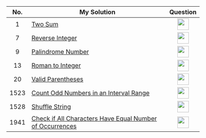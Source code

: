 | No.  | My Solution                                                                                                                                          | Question                                                                                                                                                                                                                                                                                                                     |
| :--: | ---------------------------------------------------------------------------------------------------------------------------------------------------- | :--------------------------------------------------------------------------------------------------------------------------------------------------------------------------------------------------------------------------------------------------------------------------------------------------------------------------: |
| 1    | [Two Sum](https://github.com/suefrontend/leetcode-javascript/tree/master/01-Two-Sum)                                                                 | [<img width="30" src="https://camo.githubusercontent.com/cb2e82a44e4498bfb92d92cfdce6cdada6176bd4a3b6c4e8c5f4d8c47e3488f6/68747470733a2f2f692e706f7374696d672e63632f5943443642507a632f65787465726e616c2d6c696e6b2d69636f6e2d3135323834362e706e67" />](https://leetcode.com/problems/two-sum/)                                |
| 7    | [Reverse Integer](https://github.com/suefrontend/leetcode-javascript/tree/master/07-Reverse-Integer)                                                 | [<img width="30" src="https://camo.githubusercontent.com/cb2e82a44e4498bfb92d92cfdce6cdada6176bd4a3b6c4e8c5f4d8c47e3488f6/68747470733a2f2f692e706f7374696d672e63632f5943443642507a632f65787465726e616c2d6c696e6b2d69636f6e2d3135323834362e706e67" />](https://leetcode.com/problems/reverse-integer/)                        |
| 9    | [Palindrome Number](https://github.com/suefrontend/leetcode-javascript/tree/master/09-Palindrome-Number)                                             | [<img width="30" src="https://camo.githubusercontent.com/cb2e82a44e4498bfb92d92cfdce6cdada6176bd4a3b6c4e8c5f4d8c47e3488f6/68747470733a2f2f692e706f7374696d672e63632f5943443642507a632f65787465726e616c2d6c696e6b2d69636f6e2d3135323834362e706e67" />](https://leetcode.com/problems/palindrome-number/)                      |
| 13   | [Roman to Integer](https://github.com/suefrontend/leetcode-javascript/tree/master/13-Roman-to-Integer)                                               | [<img width="30" src="https://camo.githubusercontent.com/cb2e82a44e4498bfb92d92cfdce6cdada6176bd4a3b6c4e8c5f4d8c47e3488f6/68747470733a2f2f692e706f7374696d672e63632f5943443642507a632f65787465726e616c2d6c696e6b2d69636f6e2d3135323834362e706e67" />](https://leetcode.com/problems/roman-to-integer/)                       |
| 20   | [Valid Parentheses](https://github.com/suefrontend/leetcode-javascript/tree/master/0020-Valid-Parentheses)                                               | [<img width="30" src="https://camo.githubusercontent.com/cb2e82a44e4498bfb92d92cfdce6cdada6176bd4a3b6c4e8c5f4d8c47e3488f6/68747470733a2f2f692e706f7374696d672e63632f5943443642507a632f65787465726e616c2d6c696e6b2d69636f6e2d3135323834362e706e67" />](https://leetcode.com/problems/valid-parentheses/)                       |
| 1523 | [Count Odd Numbers in an Interval Range](https://github.com/suefrontend/leetcode-javascript/tree/master/1523-Count-Odd-Numbers-in-an-Interval-Range) | [<img width="30" src="https://camo.githubusercontent.com/cb2e82a44e4498bfb92d92cfdce6cdada6176bd4a3b6c4e8c5f4d8c47e3488f6/68747470733a2f2f692e706f7374696d672e63632f5943443642507a632f65787465726e616c2d6c696e6b2d69636f6e2d3135323834362e706e67" />](https://leetcode.com/problems/count-odd-numbers-in-an-interval-range/) |
| 1528 | [Shuffle String](https://github.com/suefrontend/leetcode-javascript/tree/master/1528-Shuffle-String) | [<img width="30" src="https://camo.githubusercontent.com/cb2e82a44e4498bfb92d92cfdce6cdada6176bd4a3b6c4e8c5f4d8c47e3488f6/68747470733a2f2f692e706f7374696d672e63632f5943443642507a632f65787465726e616c2d6c696e6b2d69636f6e2d3135323834362e706e67" />](https://leetcode.com/problems/shuffle-string/) |
| 1941 | [Check if All Characters Have Equal Number of Occurrences](https://github.com/suefrontend/leetcode-javascript/tree/master/1941-check-if-all-characters-have-equal-number-of-occurrences) | [<img width="30" src="https://camo.githubusercontent.com/cb2e82a44e4498bfb92d92cfdce6cdada6176bd4a3b6c4e8c5f4d8c47e3488f6/68747470733a2f2f692e706f7374696d672e63632f5943443642507a632f65787465726e616c2d6c696e6b2d69636f6e2d3135323834362e706e67" />](https://leetcode.com/problems/check-if-all-characters-have-equal-number-of-occurrences/) |
